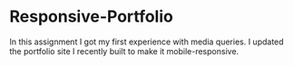 # Responsive-Portfolio

In this assignment I got my first experience with media queries. I updated the portfolio site I recently built to make it mobile-responsive. 
